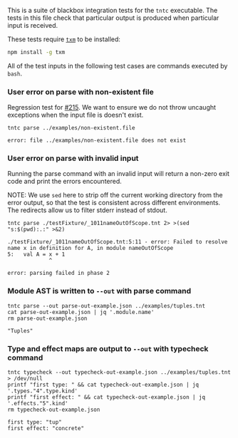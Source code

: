 This is a suite of blackbox integration tests for the `tntc` executable.
The tests in this file check that particular output is produced when
particular input is received.

These tests require [`txm`](https://www.npmjs.com/package/txm) to be installed:

```sh
npm install -g txm
```

All of the test inputs in the following test cases are commands executed by `bash`.

<!-- !test program
bash -
-->

### User error on parse with non-existent file

Regression test for [#215](https://github.com/informalsystems/tnt/issues/215).
We want to ensure we do not throw uncaught exceptions when the input file is
doesn't exist.

<!-- !test in non-existent file -->
    tntc parse ../examples/non-existent.file

<!-- !test exit 1 -->
<!-- !test err non-existent file -->
    error: file ../examples/non-existent.file does not exist


### User error on parse with invalid input

Running the parse command with an invalid input will return a non-zero exit code
and print the errors encountered.

NOTE: We use `sed` here to strip off the current working directory from the
error output, so that the test is consistent across different environments. The
redirects allow us to filter stderr instead of stdout.

<!-- !test in parsing invalid file -->
    tntc parse ./testFixture/_1011nameOutOfScope.tnt 2> >(sed "s:$(pwd):.:" >&2)


<!-- !test exit 1 -->
<!-- !test err parsing invalid file -->
```
./testFixture/_1011nameOutOfScope.tnt:5:11 - error: Failed to resolve name x in definition for A, in module nameOutOfScope
5:   val A = x + 1
             ^

error: parsing failed in phase 2
```

### Module AST is written to `--out` with parse command

<!-- !test in module AST is output -->
```
tntc parse --out parse-out-example.json ../examples/tuples.tnt
cat parse-out-example.json | jq '.module.name'
rm parse-out-example.json
```

<!-- !test out module AST is output -->
```
"Tuples"
```

### Type and effect maps are output to `--out` with typecheck command

<!-- !test in type and effect maps are output -->
```
tntc typecheck --out typecheck-out-example.json ../examples/tuples.tnt > /dev/null
printf "first type: " && cat typecheck-out-example.json | jq '.types."4".type.kind'
printf "first effect: " && cat typecheck-out-example.json | jq '.effects."5".kind'
rm typecheck-out-example.json
```

<!-- !test out type and effect maps are output -->
```
first type: "tup"
first effect: "concrete"
```
